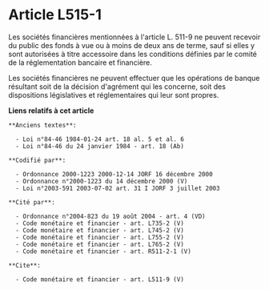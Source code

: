 # Article L515-1

Les sociétés financières mentionnées à l'article L. 511-9 ne peuvent recevoir du public des fonds à vue ou à moins de deux
ans de terme, sauf si elles y sont autorisées à titre accessoire dans les conditions définies par le comité de la
réglementation bancaire et financière.

Les sociétés financières ne peuvent effectuer que les opérations de banque résultant soit de la décision d'agrément qui les
concerne, soit des dispositions législatives et réglementaires qui leur sont propres.

**Liens relatifs à cet article**

	**Anciens textes**:

	  - Loi n°84-46 1984-01-24 art. 18 al. 5 et al. 6
	  - Loi n°84-46 du 24 janvier 1984 - art. 18 (Ab)

	**Codifié par**:

	  - Ordonnance 2000-1223 2000-12-14 JORF 16 décembre 2000
	  - Ordonnance n°2000-1223 du 14 décembre 2000 (V)
	  - Loi n°2003-591 2003-07-02 art. 31 I JORF 3 juillet 2003

	**Cité par**:

	  - Ordonnance n°2004-823 du 19 août 2004 - art. 4 (VD)
	  - Code monétaire et financier - art. L735-2 (V)
	  - Code monétaire et financier - art. L745-2 (V)
	  - Code monétaire et financier - art. L755-2 (V)
	  - Code monétaire et financier - art. L765-2 (V)
	  - Code monétaire et financier - art. R511-2-1 (V)

	**Cite**:

	  - Code monétaire et financier - art. L511-9 (V)
